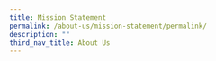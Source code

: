 ```yaml
---
title: Mission Statement
permalink: /about-us/mission-statement/permalink/
description: ""
third_nav_title: About Us
---
```


